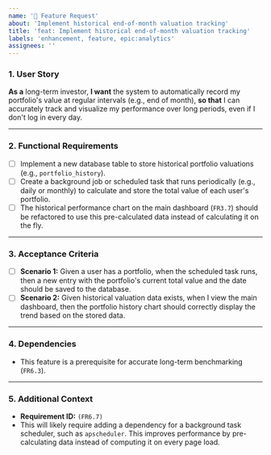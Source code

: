 ```yaml
---
name: '🚀 Feature Request'
about: 'Implement historical end-of-month valuation tracking'
title: 'feat: Implement historical end-of-month valuation tracking'
labels: 'enhancement, feature, epic:analytics'
assignees: ''
---
```


### 1. User Story

**As a** long-term investor,
**I want** the system to automatically record my portfolio's value at regular intervals (e.g., end of month),
**so that** I can accurately track and visualize my performance over long periods, even if I don't log in every day.

---

### 2. Functional Requirements

*   [ ] Implement a new database table to store historical portfolio valuations (e.g., `portfolio_history`).
*   [ ] Create a background job or scheduled task that runs periodically (e.g., daily or monthly) to calculate and store the total value of each user's portfolio.
*   [ ] The historical performance chart on the main dashboard (`FR3.7`) should be refactored to use this pre-calculated data instead of calculating it on the fly.

---

### 3. Acceptance Criteria

*   [ ] **Scenario 1:** Given a user has a portfolio, when the scheduled task runs, then a new entry with the portfolio's current total value and the date should be saved to the database.
*   [ ] **Scenario 2:** Given historical valuation data exists, when I view the main dashboard, then the portfolio history chart should correctly display the trend based on the stored data.

---

### 4. Dependencies

*   This feature is a prerequisite for accurate long-term benchmarking (`FR6.3`).

---

### 5. Additional Context

*   **Requirement ID:** `(FR6.7)`
*   This will likely require adding a dependency for a background task scheduler, such as `apscheduler`. This improves performance by pre-calculating data instead of computing it on every page load.

